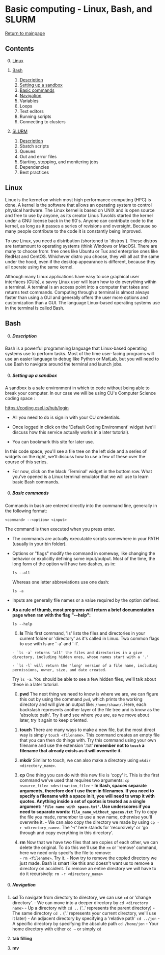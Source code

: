 # Basic computing - Linux, Bash, and SLURM
[Return to mainpage](https://luger-lab.github.io/coding-tutorials/)
## Contents
0. [Linux](#linux)
0. [Bash](#bash)

    1. [Description](#description)
    0. [Setting up a sandbox](#setting-up-a-sandbox)
    0. [Basic commands](#basic-commands)
    0. [Navigation](#navigation)
    0. Variables
    0. Loops
    0. Text editors
    0. Running scripts
    0. Connecting to clusters

0. [SLURM](#slurm)

    1. [Description](#description)
    0. Sbatch scripts
    0. Queues
    0. Out and error files
    0. Starting, stopping, and monitering jobs
    0. Dependencies
    0. Best practices

## Linux
Linux is the kernel on which most high performance computing (HPC) is done. A kernel is the software that allows an operating system to control physical hardware. The Linux kernel is based on UNIX and is open source and free to use by anyone, as its creator Linus Tuvolds started the kernel under a GNU license back in the 90's. Anyone can contribute code to the kernel, as long as it passes a series of revisions and oversight. Because so many people contribute to the code it is constantly being improved.

To use Linux, you need a distribution (shortened to 'distros'). These distros are tantamount to operating systems (think Windows or MacOS). There are many to choose from: free ones like Ubuntu or Tux and enterprise ones like RedHat and CentOS. Whichever distro you choose, they will all act the same under the hood, even if the desktop appearance is different, because they all operate using the same kernel.

Although many Linux applications have easy to use graphical user interfaces (GUIs), a savvy Linux user will learn how to do everything within a terminal. A terminal is an access point into a computer that takes and returns text commands. Computing through a terminal is almost always faster than using a GUI and generally offers the user more options and customization than a GUI. The language Linux-based operating systems use in the terminal is called Bash.

## Bash
0. ##### Description #####
  Bash is a powerful programming language that Linux-based operating systems use to perform tasks. Most of the time user-facing programs will use an easier language to debug like Python or MatLab, but you will need to use Bash to navigate around the terminal and launch jobs.

0. ##### Setting up a sandbox #####
  A sandbox is a safe environment in which to code without being able to break your computer. In our case we will be using CU's Computer Science coding space :

  https://coding.csel.io/hub/login

  - All you need to do is sign in with your CU credentials.

  - Once logged in click on the 'Default Coding Environment' widget (we'll discuss how this service actually works in a later tutorial).

  - You can bookmark this site for later use.

  In this code space, you'll see a file tree on the left side and a series of widgets on the right, we'll discuss how to use a few of these over the course of this series.

  - For now, click on the black 'Terminal' widget in the bottom row. What you've opened is a Linux terminal emulator that we will use to learn basic Bash commands.

0. ##### Basic commands #####
  Commands in bash are entered directly into the command line, generally in the following format:

  `<command> --<option> <input>`

  The command is then executed when you press enter.

  - The commands are actually executable scripts somewhere in your PATH (usually in your bin folder).
  - Options or "flags" modify the command in someway, like changing the behavior or explicitly defining some input/output. Most of the time, the long form of the option will have two dashes, as in:

    `ls --all`

    Whereas one letter abbreviations use one dash:

    `ls -a`

  - Inputs are generally file names or a value required by the option defined.
  - **As a rule of thumb, most programs will return a brief documentation page when ran with the flag "--help":**

    `ls --help`

      0. **ls** This first command, 'ls' lists the files and directories in your current folder or 'directory' as it's called in Linux. Two common flags to use with ls are '-a' and '-l'.

        - `ls -a` returns 'all' the files and directories in a give directory, including hidden ones, whose names start with a '.'

        - `ls -l` will return the 'long' version of a file name, including permissions, owner, size, and date created.

      Try `ls -a`. You should be able to see a few hidden files, we'll talk about these in a later tutorial.

      0. **pwd** The next thing we need to know is where we are, we can figure this out by using the command `pwd`, which prints the working directory and will give an output like: `/home/shawn/`. Here, each backslash represents another layer of the file tree and is know as the 'absolute path'. Try it and see where you are, as we move about later, try it again to keep oriented.

      0. **touch** There are many ways to make a new file, but the most direct way is simply `touch <filename>`. This command creates an empty file that you can then do things with. Try this command using your own filename and use the extension '.txt' **remember not to `touch` a filename that already exists as it will overwrite it.**
      0. **mkdir** Similar to touch, we can also make a directory using `mkdir <directory_name>`.
      0. **cp** One thing you can do with this new file is 'copy' it. This is the first command we've used that requires two arguments: `cp <source_file> <destination_file>`
        - **In Bash, spaces separate arguments, therefore don't use them in filenames. If you need to specify a filename with a space in it, you will need to wrap it with quotes. Anything inside a set of quotes is treated as a single argument: `'file name with space.txt'`. Use underscores if you need to separate words: `file_name_without_spaces.txt`** Try to copy the file you made, remember to use a new name, otherwise you'll overwrite it.
        - We can also copy the directory we made by using `cp -r <directory_name>`. The '-r' here stands for 'recursively' or 'go through and copy everything in this directory'.
      0. **rm** Now that we have two files that are copies of each other, we can delete the original. To do this we'll use the `rm` or 'remove' command, here we need only specify the file to remove:  
        - `rm <filename>`. Try it.
        - Now try to remove the copied directory we just made. Bash is smart like this and doesn't want us to remove a directory on accident. To remove an entire directory we will have to do it recursively: `rm -r <directory_name>`

0. ##### Navigation #####

  0. **cd** To navigate from directory to directory, we can use `cd` or 'change directory'.
    - We can move into a deeper directory by `cd <directory name>`
    - Up a directory with `cd ..` ('..' represents the parent directory)
    - The same directory `cd .` ('.' represents your current directory, we'll use it later)
    - An adjacent directory by specifying a 'relative path' `cd ../jon`
    - A specific directory by specifying the absolute path `cd /home/jon`
    - Your home directory with either `cd ~` or simply `cd`
  0. **tab filling**
  0. **mv**
